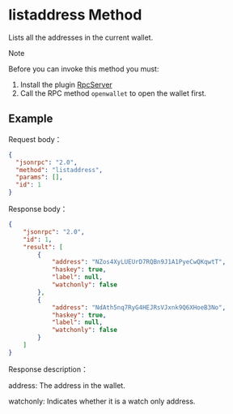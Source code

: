 ﻿# listaddress Method

Lists all the addresses in the current wallet.

> [!Note]
>
> Before you can invoke this method you must:
>
> 1. Install the plugin [RpcServer](https://github.com/neo-project/neo-plugins/releases) 
> 2. Call the RPC method `openwallet` to open the wallet first.

## Example

Request body：

```json
{
  "jsonrpc": "2.0",
  "method": "listaddress",
  "params": [],
  "id": 1
}
```

Response body：

```json
{
    "jsonrpc": "2.0",
    "id": 1,
    "result": [
        {
            "address": "NZos4XyLUEUrD7RQBn9J1A1PyeCwQKqwtT",
            "haskey": true,
            "label": null,
            "watchonly": false
        },
        {
            "address": "NdAth5nq7RyG4HEJRsVJxnk9Q6XHoeB3No",
            "haskey": true,
            "label": null,
            "watchonly": false
        }
    ]
}
```

Response description：

address: The address in the wallet.

watchonly: Indicates whether it is a watch only address.